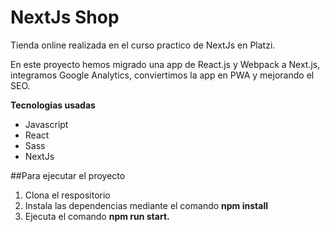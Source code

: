 # NextJs Shop 

Tienda online realizada en el curso practico de NextJs en Platzi.

En este proyecto hemos migrado una app de React.js y Webpack a Next.js,  integramos Google Analytics, conviertimos la app en PWA y mejorando el SEO.

**Tecnologias usadas**
- Javascript
- React
- Sass
- NextJs

##Para ejecutar  el proyecto
1. Clona el respositorio
2. Instala las dependencias mediante el comando  **npm install**
3. Ejecuta el comando **npm run start.**
